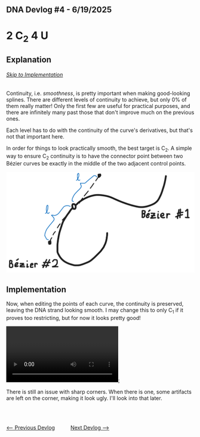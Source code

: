 ## DNA Devlog #4 - 6/19/2025
# 2 C<sub>2</sub> 4 U

## Explanation
###### [Skip to Implementation](#implementation)

Continuity, i.e. *smoothness*, is pretty important when making good-looking splines. There are different levels of continuity to achieve, but only 0% of them really matter! Only the first few are useful for practical purposes, and there are infinitely many past those that don't improve much on the previous ones.

Each level has to do with the continuity of the curve's derivatives, but that's not that important here.


In order for things to look practically smooth, the best target is C<sub>2</sub>.
A simple way to ensure C<sub>2</sub> continuity is to have the connector point between two Bézier curves be exactly in the middle of the two adjacent control points.

![Diagram](../devlog_media/DNA_devlog_4_c2.png)

## Implementation

Now, when editing the points of each curve, the continuity is preserved, leaving the DNA strand looking smooth. I may change this to only C<sub>1</sub> if it proves too restricting, but for now it looks pretty good!

![C2 Continuity](../devlog_media/DNA_devlog_4_continuity.mp4);

There is still an issue with sharp corners. When there is one, some artifacts are left on the corner, making it look ugly. I'll look into that later.

<br>
<br>

[<-- Previous Devlog](DNA_DEVLOG_3.md)   [Next Devlog -->](DNA_DEVLOG_5.md)